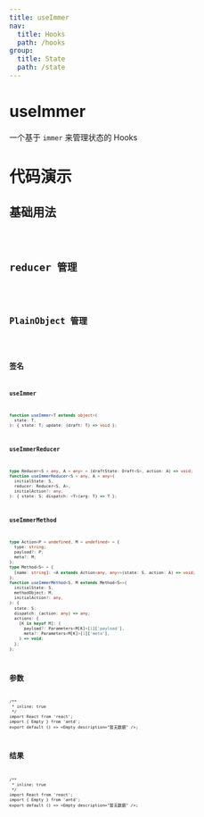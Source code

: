 ```yaml
---
title: useImmer
nav:
  title: Hooks
  path: /hooks
group:
  title: State
  path: /state
---
```


# useImmer

一个基于 `immer` 来管理状态的 Hooks

# 代码演示

## 基础用法

<code src="./example/ExampleBasic.tsx">

## reducer 管理

<code src="./example/ExampleImmerReducer.tsx">

## PlainObject 管理

<code src="./example/ExampleImmerReducer.tsx">

## 签名

### useImmer

```ts
function useImmer<T extends object>(
  state: T,
): { state: T; update: (draft: T) => void };
```

### useImmerReducer

```ts
type Reducer<S = any, A = any> = (draftState: Draft<S>, action: A) => void;
function useImmerReducer<S = any, A = any>(
  initialState: S,
  reducer: Reducer<S, A>,
  initialAction?: any,
): { state: S; dispatch: <T>(arg: T) => T };
```

### useImmerMethod

```ts
type Action<P = undefined, M = undefined> = {
  type: string;
  payload?: P;
  meta?: M;
};
type Method<S> = {
  [name: string]: <A extends Action<any, any>>(state: S, action: A) => void;
};
function useImmerMethod<S, M extends Method<S>>(
  initialState: S,
  methodObject: M,
  initialAction?: any,
): {
  state: S;
  dispatch: (action: any) => any;
  actions: {
    [K in keyof M]: (
      payload?: Parameters<M[K]>[1]['payload'],
      meta?: Parameters<M[K]>[1]['meta'],
    ) => void;
  };
};
```

## 参数

```tsx
/**
 * inline: true
 */
import React from 'react';
import { Empty } from 'antd';
export default () => <Empty description="暂无数据" />;
```

## 结果

```tsx
/**
 * inline: true
 */
import React from 'react';
import { Empty } from 'antd';
export default () => <Empty description="暂无数据" />;
```
